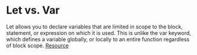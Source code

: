 Let vs. Var
======

Let allows you to declare variables that are limited in scope to the block, statement, or expression on which it is used. This is unlike the var keyword, which defines a variable globally, or locally to an entire function regardless of block scope. [Resource](https://developer.mozilla.org/en-US/docs/Web/JavaScript/Reference/Statements/let)
